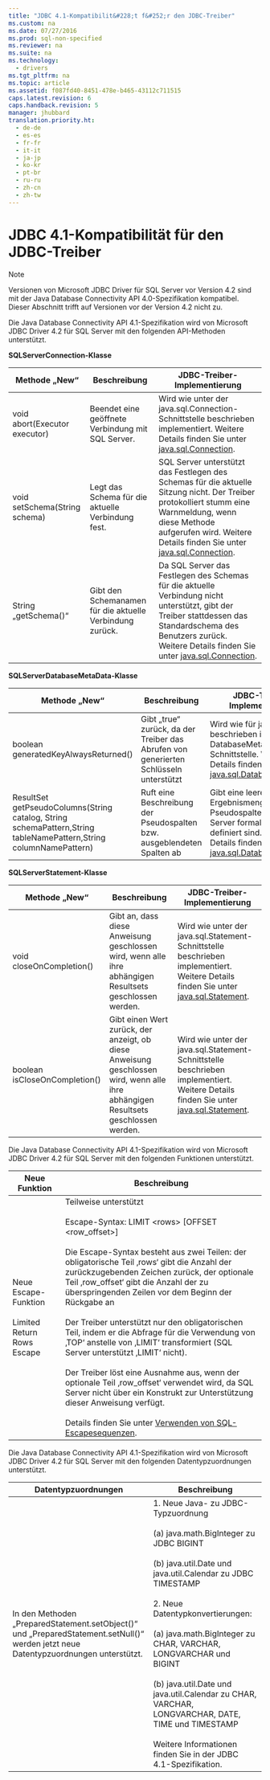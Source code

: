 ```yaml
---
title: "JDBC 4.1-Kompatibilit&#228;t f&#252;r den JDBC-Treiber"
ms.custom: na
ms.date: 07/27/2016
ms.prod: sql-non-specified
ms.reviewer: na
ms.suite: na
ms.technology: 
  - drivers
ms.tgt_pltfrm: na
ms.topic: article
ms.assetid: f087fd40-8451-478e-b465-43112c711515
caps.latest.revision: 6
caps.handback.revision: 5
manager: jhubbard
translation.priority.ht: 
  - de-de
  - es-es
  - fr-fr
  - it-it
  - ja-jp
  - ko-kr
  - pt-br
  - ru-ru
  - zh-cn
  - zh-tw
---
```

# JDBC 4.1-Kompatibilit&#228;t f&#252;r den JDBC-Treiber
    
> [!NOTE]  
>  Versionen von Microsoft JDBC Driver für SQL Server vor Version 4.2 sind mit der Java Database Connectivity API 4.0\-Spezifikation kompatibel. Dieser Abschnitt trifft auf Versionen vor der Version 4.2 nicht zu.  
  
 Die Java Database Connectivity API 4.1\-Spezifikation wird von Microsoft JDBC Driver 4.2 für SQL Server mit den folgenden API\-Methoden unterstützt.  
  
 **SQLServerConnection\-Klasse**  
  
|Methode „New“|Beschreibung|JDBC\-Treiber\-Implementierung|  
|-------------------|------------------|------------------------------------|  
|void abort\(Executor executor\)|Beendet eine geöffnete Verbindung mit SQL Server.|Wird wie unter der java.sql.Connection\-Schnittstelle beschrieben implementiert. Weitere Details finden Sie unter [java.sql.Connection](http://docs.oracle.com/javase/7/docs/api/java/sql/Connection.html).|  
|void setSchema\(String schema\)|Legt das Schema für die aktuelle Verbindung fest.|SQL Server unterstützt das Festlegen des Schemas für die aktuelle Sitzung nicht. Der Treiber protokolliert stumm eine Warnmeldung, wenn diese Methode aufgerufen wird. Weitere Details finden Sie unter [java.sql.Connection](http://docs.oracle.com/javase/7/docs/api/java/sql/Connection.html).|  
|String „getSchema\(\)“|Gibt den Schemanamen für die aktuelle Verbindung zurück.|Da SQL Server das Festlegen des Schemas für die aktuelle Verbindung nicht unterstützt, gibt der Treiber stattdessen das Standardschema des Benutzers zurück. Weitere Details finden Sie unter [java.sql.Connection](http://docs.oracle.com/javase/7/docs/api/java/sql/Connection.html).|  
  
 **SQLServerDatabaseMetaData\-Klasse**  
  
|Methode „New“|Beschreibung|JDBC\-Treiber\-Implementierung|  
|-------------------|------------------|------------------------------------|  
|boolean generatedKeyAlwaysReturned\(\)|Gibt „true“ zurück, da der Treiber das Abrufen von generierten Schlüsseln unterstützt|Wird wie für java.sql beschrieben implementiert. DatabaseMetaData\-Schnittstelle. Weitere Details finden Sie unter [java.sql.DatabaseMetaData](http://docs.oracle.com/javase/7/docs/api/java/sql/DatabaseMetaData.html).|  
|ResultSet getPseudoColumns\(String catalog, String schemaPattern,String tableNamePattern,String columnNamePattern\)|Ruft eine Beschreibung der Pseudospalten bzw. ausgeblendeten Spalten ab|Gibt eine leere Ergebnismenge zurück, da Pseudospalten in SQL Server formal nicht definiert sind. Weitere Details finden Sie unter [java.sql.DatabaseMetaData](http://docs.oracle.com/javase/7/docs/api/java/sql/DatabaseMetaData.html).|  
  
 **SQLServerStatement\-Klasse**  
  
|Methode „New“|Beschreibung|JDBC\-Treiber\-Implementierung|  
|-------------------|------------------|------------------------------------|  
|void closeOnCompletion\(\)|Gibt an, dass diese Anweisung geschlossen wird, wenn alle ihre abhängigen Resultsets geschlossen werden.|Wird wie unter der java.sql.Statement\-Schnittstelle beschrieben implementiert. Weitere Details finden Sie unter [java.sql.Statement](http://docs.oracle.com/javase/7/docs/api/java/sql/Statement.html).|  
|boolean isCloseOnCompletion\(\)|Gibt einen Wert zurück, der anzeigt, ob diese Anweisung geschlossen wird, wenn alle ihre abhängigen Resultsets geschlossen werden.|Wird wie unter der java.sql.Statement\-Schnittstelle beschrieben implementiert. Weitere Details finden Sie unter [java.sql.Statement](http://docs.oracle.com/javase/7/docs/api/java/sql/Statement.html).|  
  
 Die Java Database Connectivity API 4.1\-Spezifikation wird von Microsoft JDBC Driver 4.2 für SQL Server mit den folgenden Funktionen unterstützt.  
  
|Neue Funktion|Beschreibung|  
|-------------------|------------------|  
|Neue Escape\-Funktion<br /><br /> Limited Return Rows Escape|Teilweise unterstützt<br /><br /> Escape\-Syntax: LIMIT \<rows\> \[OFFSET \<row\_offset\>\]<br /><br /> Die Escape\-Syntax besteht aus zwei Teilen: der obligatorische Teil ‚rows‘ gibt die Anzahl der zurückzugebenden Zeichen zurück, der optionale Teil ‚row\_offset‘ gibt die Anzahl der zu überspringenden Zeilen vor dem Beginn der Rückgabe an<br /><br /> Der Treiber unterstützt nur den obligatorischen Teil, indem er die Abfrage für die Verwendung von ‚TOP‘ anstelle von ‚LIMIT‘ transformiert \(SQL Server unterstützt ‚LIMIT‘ nicht\).<br /><br /> Der Treiber löst eine Ausnahme aus, wenn der optionale Teil ‚row\_offset‘ verwendet wird, da SQL Server nicht über ein Konstrukt zur Unterstützung dieser Anweisung verfügt.<br /><br /> Details finden Sie unter [Verwenden von SQL\-Escapesequenzen](https://msdn.microsoft.com/en-us/library/ms378045.aspx).|  
  
 Die Java Database Connectivity API 4.1\-Spezifikation wird von Microsoft JDBC Driver 4.2 für SQL Server mit den folgenden Datentypzuordnungen unterstützt.  
  
|Datentypzuordnungen|Beschreibung|  
|-------------------------|------------------|  
|In den Methoden „PreparedStatement.setObject\(\)“ und „PreparedStatement.setNull\(\)“ werden jetzt neue Datentypzuordnungen unterstützt.|1. Neue Java\- zu JDBC\-Typzuordnung<br /><br /> \(a\) java.math.BigInteger zu JDBC BIGINT<br /><br /> \(b\) java.util.Date und java.util.Calendar zu JDBC TIMESTAMP<br /><br /> 2. Neue Datentypkonvertierungen:<br /><br /> \(a\) java.math.BigInteger zu CHAR, VARCHAR, LONGVARCHAR und BIGINT<br /><br /> \(b\) java.util.Date und java.util.Calendar zu CHAR, VARCHAR, LONGVARCHAR, DATE, TIME und TIMESTAMP<br /><br /> Weitere Informationen finden Sie in der JDBC 4.1\-Spezifikation.|  
  
  